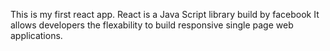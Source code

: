 This is my first react app. React is a Java Script library build by facebook It allows developers the flexability to build responsive single page web applications. 
